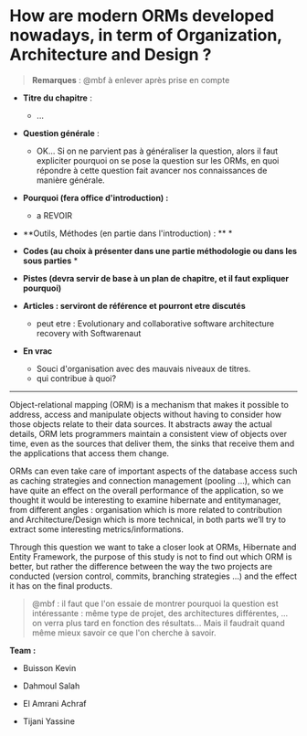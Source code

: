 # **How are modern ORMs developed nowadays, in term of Organization, Architecture and Design ?**

> **Remarques** : @mbf à enlever après prise en compte

* **Titre du chapitre** :
  * ...
* **Question générale** :
  * OK... Si on ne parvient pas à généraliser la question, alors il faut expliciter pourquoi on se pose la question sur les ORMs, en quoi répondre à cette question fait avancer nos connaissances de manière générale.
* **Pourquoi \(fera office d'introduction\) :**
  * a REVOIR
* **Outils, Méthodes \(en partie dans l'introduction\) : **
  \* 
* **Codes \(au choix à présenter dans une partie méthodologie ou dans les sous parties**
  * 
* **Pistes \(devra servir de base à un plan de chapitre, et il faut expliquer pourquoi\)**
* **Articles : serviront de référence et pourront etre discutés**
   * peut etre : Evolutionary and collaborative software architecture recovery with Softwarenaut

* **En vrac**
  * Souci d'organisation avec des mauvais niveaux de titres. 
  * qui contribue à quoi?

---

Object-relational mapping \(ORM\) is a mechanism that makes it possible to address, access and manipulate objects without having to consider how those objects relate to their data sources. It abstracts away the actual details, ORM lets programmers maintain a consistent view of objects over time, even as the sources that deliver them, the sinks that receive them and the applications that access them change.

ORMs can even take care of important aspects of the database access such as caching strategies and connection management \(pooling …\), which can have quite an effect on the overall performance of the application, so we thought it would be interesting to examine hibernate and entitymanager, from different angles : organisation which is more related to contribution and Architecture/Design which is more technical, in both parts we’ll try to extract some interesting metrics/informations.

Through this question we want to take a closer look at ORMs, Hibernate and Entity Framework, the purpose of this study is not to find out which ORM is better, but rather the difference between the way the two projects are conducted \(version control, commits, branching strategies …\) and the effect it has on the final products.

> @mbf : il faut que l'on essaie de montrer pourquoi la question est intéressante : même type de projet, des architectures différentes, ... on verra plus tard en fonction des résultats... Mais il faudrait quand même mieux savoir ce que l'on cherche à savoir.

**Team :**

* Buisson Kevin

* Dahmoul Salah

* El Amrani Achraf

* Tijani Yassine



